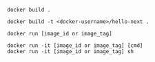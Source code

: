 ```
docker build .
```

```
docker build -t <docker-username>/hello-next .
```

```
docker run [image_id or image_tag] 
```

```
docker run -it [image_id or image_tag] [cmd]
docker run -it [image_id or image_tag] sh
```